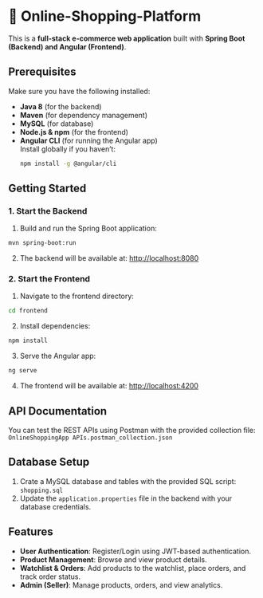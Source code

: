 # 🛒 Online-Shopping-Platform
This is a **full-stack e-commerce web application** built with **Spring Boot (Backend) and Angular (Frontend)**.
## Prerequisites
Make sure you have the following installed:

- **Java 8** (for the backend)
- **Maven** (for dependency management)
- **MySQL** (for database)
- **Node.js & npm** (for the frontend)
- **Angular CLI** (for running the Angular app)  
  Install globally if you haven’t:  
  ```bash
  npm install -g @angular/cli
## Getting Started
### 1. Start the Backend
1. Build and run the Spring Boot application:
```bash
mvn spring-boot:run
```
2. The backend will be available at: [http://localhost:8080](http://localhost:8080)
### 2. Start the Frontend
1. Navigate to the frontend directory:
```bash
cd frontend
```
2. Install dependencies:
```bash
npm install
```
3. Serve the Angular app:
```bash
ng serve
```
4. The frontend will be available at: [http://localhost:4200](http://localhost:4200)
## API Documentation
You can test the REST APIs using Postman with the provided collection file:  
`OnlineShoppingApp APIs.postman_collection.json`
## Database Setup
1. Crate a MySQL database and tables with the provided SQL script:  
`shopping.sql`
2. Update the `application.properties` file in the backend with your database credentials.
## Features
- **User Authentication**: Register/Login using JWT-based authentication.
- **Product Management**: Browse and view product details.
- **Watchlist & Orders**: Add products to the watchlist, place orders, and track order status.
- **Admin (Seller)**: Manage products, orders, and view analytics.
